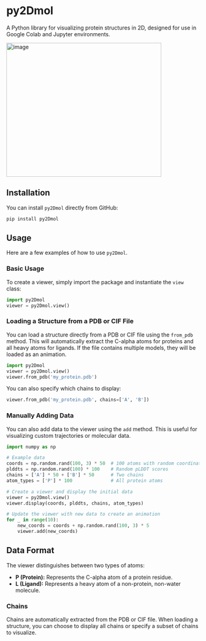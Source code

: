 # py2Dmol

A Python library for visualizing protein structures in 2D, designed for use in Google Colab and Jupyter environments.

<img width="404" height="349" alt="image" src="https://github.com/user-attachments/assets/874213b7-67d0-4fc9-93ae-ea50160d1f8c" />


## Installation

You can install `py2Dmol` directly from GitHub:

```bash
pip install py2Dmol
```

## Usage

Here are a few examples of how to use `py2Dmol`.

### Basic Usage

To create a viewer, simply import the package and instantiate the `view` class:

```python
import py2Dmol
viewer = py2Dmol.view()
```

### Loading a Structure from a PDB or CIF File

You can load a structure directly from a PDB or CIF file using the `from_pdb` method. This will automatically extract the C-alpha atoms for proteins and all heavy atoms for ligands. If the file contains multiple models, they will be loaded as an animation.

```python
import py2Dmol
viewer = py2Dmol.view()
viewer.from_pdb('my_protein.pdb')
```

You can also specify which chains to display:

```python
viewer.from_pdb('my_protein.pdb', chains=['A', 'B'])
```

### Manually Adding Data

You can also add data to the viewer using the `add` method. This is useful for visualizing custom trajectories or molecular data.

```python
import numpy as np

# Example data
coords = np.random.rand(100, 3) * 50  # 100 atoms with random coordinates
plddts = np.random.rand(100) * 100    # Random pLDDT scores
chains = ['A'] * 50 + ['B'] * 50      # Two chains
atom_types = ['P'] * 100              # All protein atoms

# Create a viewer and display the initial data
viewer = py2Dmol.view()
viewer.display(coords, plddts, chains, atom_types)

# Update the viewer with new data to create an animation
for _ in range(10):
    new_coords = coords + np.random.rand(100, 3) * 5
    viewer.add(new_coords)
```

## Data Format

The viewer distinguishes between two types of atoms:

*   **P (Protein):** Represents the C-alpha atom of a protein residue.
*   **L (Ligand):** Represents a heavy atom of a non-protein, non-water molecule.

### Chains

Chains are automatically extracted from the PDB or CIF file. When loading a structure, you can choose to display all chains or specify a subset of chains to visualize.
